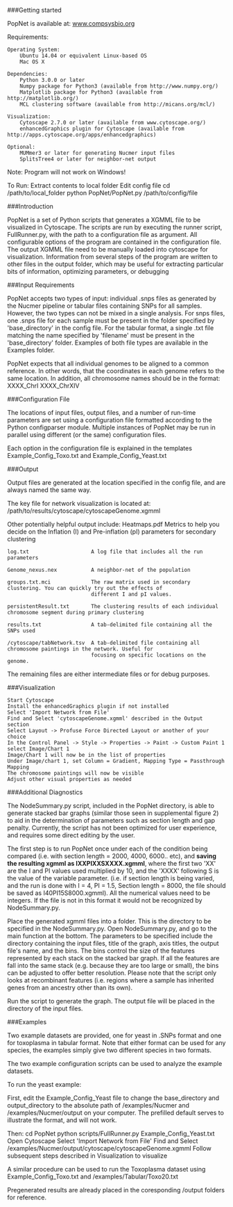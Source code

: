 ###Getting started

PopNet is available at: www.compsysbio.org

Requirements:

	Operating System:
		Ubuntu 14.04 or equivalent Linux-based OS
		Mac OS X

	Dependencies:
		Python 3.0.0 or later
		Numpy package for Python3 (available from http://www.numpy.org/)
		Matplotlib package for Python3 (available from http://matplotlib.org/)
		MCL clustering software (available from http://micans.org/mcl/)
	
	Visualization:
		Cytoscape 2.7.0 or later (available from www.cytoscape.org/)
		enhancedGraphics plugin for Cytoscape (available from http://apps.cytoscape.org/apps/enhancedgraphics)
	
	Optional:
		MUMmer3 or later for generating Nucmer input files
		SplitsTree4 or later for neighbor-net output

Note: Program will not work on Windows!

To Run:
	Extract contents to local folder
	Edit config file
	cd /path/to/local_folder
	python PopNet/PopNet.py /path/to/config/file

###Introduction

PopNet is a set of Python scripts that generates a XGMML file to be visualized in Cytoscape. The scripts are run
by executing the runner script, FullRunner.py, with the path to a configuration file as argument. All configurable
options of the program are contained in the configuration file. The output XGMML file need to be manually loaded
into cytoscape for visualization. Information from several steps of the program are written to other files in the
output folder, which may be useful for extracting particular bits of information, optimizing parameters, or debugging

###Input Requirements

PopNet accepts two types of input: individual .snps files as generated by the Nucmer pipeline or tabular files 
containing SNPs for all samples. However, the two types can not be mixed in a single analysis. For snps files, 
one .snps file for each sample must be present in the folder specified by 'base_directory' in the config file. 
For the tabular format, a single .txt file matching the name specified by 'filename' must be present in the 
'base_directory' folder. Examples of both file types are available in the Examples folder.

PopNet expects that all individual genomes to be aligned to a common reference. In other words, that the coordinates
in each genome refers to the same location. In addition, all chromosome names should be in the format:
	XXXX_ChrI
	XXXX_ChrXIV

###Configuration File

The locations of input files, output files, and a number of run-time parameters are set using a configuration
file formatted according to the Python configparser module. Multiple instances of PopNet may be run in parallel
using different (or the same) configuration files. 

Each option in the configuration file is explained in the templates Example_Config_Toxo.txt and Example_Config_Yeast.txt

###Output

Output files are generated at the location specified in the config file, and are always named the same way.

The key file for network visualization is located at:
	/path/to/results/cytoscape/cytoscapeGenome.xgmml

Other potentially helpful output include:
	Heatmaps.pdf               Metrics to help you decide on the Inflation (I) and Pre-inflation (pI) parameters for 
	                           secondary clustering

	log.txt                    A log file that includes all the run parameters

	Genome_nexus.nex           A neighbor-net of the population

	groups.txt.mci             The raw matrix used in secondary clustering. You can quickly try out the effects of
	                           different I and pI values.

	persistentResult.txt       The clustering results of each individual chromosome segment during primary clustering

	results.txt                A tab-delimited file containing all the SNPs used

	/cytoscape/tabNetwork.tsv  A tab-delimited file containing all chromosome paintings in the network. Useful for
	                           focusing on specific locations on the genome.	

The remaining files are either intermediate files or for debug purposes.

###Visualization

	Start Cytoscape
	Install the enhancedGraphics plugin if not installed
	Select 'Import Network from File'
	Find and Select 'cytoscapeGenome.xgmml' described in the Output section
	Select Layout -> Profuse Force Directed Layout or another of your choice
	In the Control Panel -> Style -> Properties -> Paint -> Custom Paint 1 select Image/Chart 1
	Image/Chart 1 will now be in the list of properties
	Under Image/chart 1, set Column = Gradient, Mapping Type = Passthrough Mapping
	The chromosome paintings will now be visible
	Adjust other visual properties as needed


###Additional Diagnostics

The NodeSummary.py script, included in the PopNet directory, is able to generate stacked bar graphs (similar those seen in supplemental figure 2) to aid in the determination of parameters such as section length and gap penalty. Currently, the script has not been optimized for user experience, and requires some direct editing by the user.

The first step is to run PopNet once under each of the condition being compared (i.e. with section length = 2000, 4000, 6000.. etc), and **saving the resulting xgmml as IXXPIXXSXXXX.xgmml**, where the first two 'XX' are the I and PI values used multiplied by 10, and the 'XXXX' following S is the value of the variable parameter. (i.e. if section length is being varied, and the run is done with I = 4, PI = 1.5, Section length = 8000, the file should be saved as I40PI15S8000.xgmml). All the numerical values need to be integers. If the file is not in this format it would not be recognized by NodeSummary.py.  

Place the generated xgmml files into a folder. This is the directory to be specified in the NodeSummary.py. Open NodeSummary.py, and go to the main function at the bottom. The parameters to be specified include the directory containing the input files, title of the graph, axis titles, the output file's name, and the bins. The bins control the size of the features represented by each stack on the stacked bar graph. If all the features are fall into the same stack (e.g. because they are too large or small), the bins can be adjusted to offer better resolution. Please note that the script only looks at recombinant features (i.e. regions where a sample has inherited genes from an ancestry other than its own). 

Run the script to generate the graph. The output file will be placed in the directory of the input files. 

###Examples

Two example datasets are provided, one for yeast in .SNPs format and one for toxoplasma in tabular format. Note that either format can be used for any species, the examples simply give two different species in two formats.

The two example configuration scripts can be used to analyze the example datasets. 

To run the yeast example:

First, edit the Example_Config_Yeast file to change the base_directory and output_directory to the absolute path of /examples/Nucmer and /examples/Nucmer/output on your computer. The prefilled default serves to illustrate the format, and will not work.

Then:
	cd PopNet
	python scripts/FullRunner.py Example_Config_Yeast.txt
	Open Cytoscape
	Select 'Import Network from File'
	Find and Select /examples/Nucmer/output/cytoscape/cytoscapeGenome.xgmml
	Follow subsequent steps described in Visualization to visualize

A similar procedure can be used to run the Toxoplasma dataset using Example_Config_Toxo.txt and /examples/Tabular/Toxo20.txt

Pregenerated results are already placed in the coresponding /output folders for reference.
